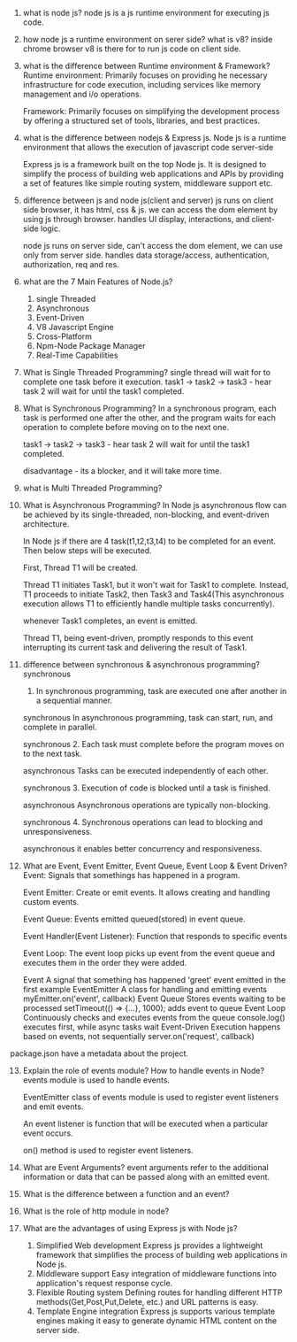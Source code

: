 1. what is node js?
    node js is a js runtime environment for executing js code.

2. how node js a runtime environment on serer side? what is v8?
    inside chrome browser v8 is there for to run js code on client side.

3. what is the difference between Runtime environment & Framework?
    Runtime environment: Primarily focuses on providing he necessary infrastructure for code execution, including services like memory management and i/o operations.

    Framework: Primarily focuses on simplifying the development process by offering a structured set of tools, libraries, and best practices.

4. what is the difference between nodejs & Express js.
    Node js is a runtime environment that allows the execution of javascript code server-side

    Express js is a framework built on the top Node js.
        It is designed to simplify the process of building web applications and APIs by providing a set of features like simple routing system, middleware support etc.

5. difference between js and node js(client and server)
    js runs on client side browser, it has html, css & js.
    we can access the dom element by using js through browser.
    handles UI display, interactions, and client-side logic.

    node js runs on server side, can't access the dom element, we can use only from server side. handles data storage/access, authentication, authorization, req and res.

6. what are the 7 Main Features of Node.js?
    1. single Threaded
    2. Asynchronous
    3. Event-Driven
    4. V8 Javascript Engine
    5. Cross-Platform
    6. Npm-Node Package Manager
    7. Real-Time Capabilities

7. What is Single Threaded Programming?
    single thread will wait for to complete one task before it execution.
    task1 -> task2 -> task3 - hear task 2 will wait for until the task1 completed.

8. What is Synchronous Programming?
    In a synchronous program, each task is performed one after the other, and the program waits for each operation to complete before moving on to the next one.

    task1 -> task2 -> task3 - hear task 2 will wait for until the task1 completed.

    disadvantage - its a blocker, and it will take more time.

9. what is Multi Threaded Programming?

10. What is Asynchronous Programming?
    In Node js asynchronous flow can be achieved by its single-threaded, non-blocking, and event-driven architecture.

    In Node js if there are 4 task(t1,t2,t3,t4) to be completed for an event. Then below steps will be executed.

    First, Thread T1 will be created.

    Thread T1 initiates Task1, but it won't wait for Task1 to complete. Instead, T1 proceeds to initiate Task2, then Task3 and Task4(This asynchronous execution allows T1 to efficiently handle multiple tasks concurrently).

    whenever Task1 completes, an event is emitted.

    Thread T1, being event-driven, promptly responds to this event interrupting its current task and delivering the result of Task1.

11. difference between synchronous & asynchronous programming?
    synchronous
    1. In synchronous programming, task are executed one after another in a sequential manner.

    synchronous
    In asynchronous programming, task can start, run, and complete in parallel.

    synchronous
    2. Each task must complete before the program moves on to the next task.

    asynchronous
    Tasks can be executed independently of each other.

    synchronous
    3. Execution of code is blocked until a task is finished.

    asynchronous
    Asynchronous operations are typically non-blocking.

    synchronous
    4. Synchronous operations can lead to blocking and unresponsiveness.

    asynchronous
    it enables better concurrency and responsiveness.

12. What are Event, Event Emitter, Event Queue, Event Loop & Event Driven?
    Event: Signals that somethings has happened in a program.

    Event Emitter: Create or emit events. It allows creating and handling custom events.
    <!-- 
        const EventEmitter = require('events');

        class MyEmitter extends EventEmitter {}

        const myEmitter = new MyEmitter();

        // Register an event
        myEmitter.on('data_received', (data) => {
            console.log(`Data received: ${data}`);
        });

        // Emit event with data
        myEmitter.emit('data_received', 'Hello World');

        EventEmitter is used to register and emit events dynamically.
        The .on() method listens for an event.
         The .emit() method triggers an event.
     -->

    Event Queue: Events emitted queued(stored) in event queue.

    Event Handler(Event Listener): Function that responds to specific events

    Event Loop: The event loop picks up event from the event queue and executes them in the order they were added.

    Event
        A signal that something has happened
        'greet' event emitted in the first example
    EventEmitter
        A class for handling and emitting events
        myEmitter.on('event', callback)
    Event Queue	
        Stores events waiting to be processed
        setTimeout(() => {...}, 1000); adds event to queue
    Event Loop
        Continuously checks and executes events from the queue
        console.log() executes first, while async tasks wait
    Event-Driven
        Execution happens based on events, not sequentially
        server.on('request', callback)


package.json have a metadata about the project.


13. Explain the role of events module? How to handle events in Node?
    events module is used to handle events.

    EventEmitter class of events module is used to register event listeners and emit events.

    An event listener is function that will be executed when a particular event occurs.

    on() method is used to register event listeners.
    <!-- 
        import events module
        const EventEmitter = require('events')

        Create an instance of EventEmitter class
        const myEmitter = new EventEmitter();

        Register an event listener(eventName)
        myEmitter.on('eventName', () => {
            console.log('Event occurred');
        });

        Emit the event
        myEmitter.emit('eventName');

        Output: Event occurred
     -->
    
14. What are Event Arguments?
    event arguments refer to the additional information or data that can be passed along with an emitted event.
    <!-- 
        const EventEmitter = require("events")

        Create an instance of EventEmitter class
        const myEmitter = new EventEmitter();

        Register an event listener for the 'eventName' event
        myEmitter.on("eventName', (arg1, arg2) => {
            console.log("Event occurred with arguments:", arg1, arg2)
        })

        Emit the 'eventName' event with arguments
        myEmitter.emit('eventName', 'Arg 1', 'Arg 2')

        Output: Event occurred with arguments: Arg1 Arg2
     -->

15. What is the difference between a function and an event?

16. What is the role of http module in node?

17. What are the advantages of using Express js with Node js?
    1. Simplified Web development
        Express js provides a lightweight framework that simplifies the process of building web applications in Node js.
    2. Middleware support
        Easy integration of middleware functions into application's request response cycle.
    3. Flexible Routing system
        Defining routes for handling different HTTP methods(Get,Post,Put,Delete, etc.) and URL patterns is easy.
    4. Template Engine integration
        Express js supports various template engines making it easy to generate dynamic HTML content on the server side.
